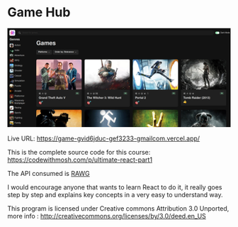 # Game Hub

![preview](./preview.png)

Live URL: https://game-gvid6jduc-gef3233-gmailcom.vercel.app/

This is the complete source code for this course: https://codewithmosh.com/p/ultimate-react-part1

The API consumed is [RAWG](https://rawg.io/)

I would encourage anyone that wants to learn React to do it, it really goes step by step and explains key concepts in a very easy to understand way.

This program is licensed under Creative commons Attribution 3.0 Unported, more info : http://creativecommons.org/licenses/by/3.0/deed.en_US
